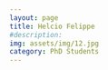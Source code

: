 ```yaml
---
layout: page
title: Helcio Felippe
#description: 
img: assets/img/12.jpg
category: PhD Students
---
```


